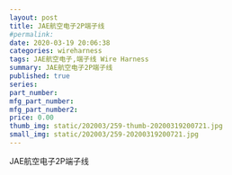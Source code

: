 ```yaml
---
layout: post
title: JAE航空电子2P端子线
#permalink: 
date: 2020-03-19 20:06:38
categories: wireharness
tags: JAE航空电子,端子线 Wire Harness
summary: JAE航空电子2P端子线
published: true 
series: 
part_number: 
mfg_part_number: 
mfg_part_number2: 
price: 0.00
thumb_img: static/202003/259-thumb-20200319200721.jpg
small_img: static/202003/259-20200319200721.jpg
---
```



JAE航空电子2P端子线